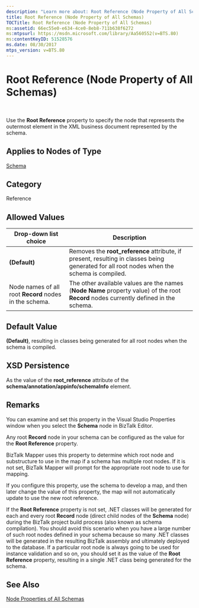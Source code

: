 ```yaml
---
description: "Learn more about: Root Reference (Node Property of All Schemas)"
title: Root Reference (Node Property of All Schemas)
TOCTitle: Root Reference (Node Property of All Schemas)
ms:assetid: 66ec55e0-e634-4ce0-8eb8-711b638f6272
ms:mtpsurl: https://msdn.microsoft.com/library/Aa560552(v=BTS.80)
ms:contentKeyID: 51528576
ms.date: 08/30/2017
mtps_version: v=BTS.80
---
```


# Root Reference (Node Property of All Schemas)

 

Use the **Root Reference** property to specify the node that represents the outermost element in the XML business document represented by the schema.

## Applies to Nodes of Type

[Schema](schema-node-properties.md)

## Category

Reference

## Allowed Values

<table>
<thead>
<tr class="header">
<th>Drop-down list choice</th>
<th>Description</th>
</tr>
</thead>
<tbody>
<tr class="odd">
<td><strong>(Default)</strong></td>
<td>Removes the <strong>root_reference</strong> attribute, if present, resulting in classes being generated for all root nodes when the schema is compiled.</td>
</tr>
<tr class="even">
<td>Node names of all root <strong>Record</strong> nodes in the schema.</td>
<td>The other available values are the names (<strong>Node Name</strong> property value) of the root <strong>Record</strong> nodes currently defined in the schema.</td>
</tr>
</tbody>
</table>


## Default Value

**(Default)**, resulting in classes being generated for all root nodes when the schema is compiled.

## XSD Persistence

As the value of the **root\_reference** attribute of the **schema/annotation/appinfo/schemaInfo** element.

## Remarks

You can examine and set this property in the Visual Studio Properties window when you select the **Schema** node in BizTalk Editor.

Any root **Record** node in your schema can be configured as the value for the **Root Reference** property.

BizTalk Mapper uses this property to determine which root node and substructure to use in the map if a schema has multiple root nodes. If it is not set, BizTalk Mapper will prompt for the appropriate root node to use for mapping.

If you configure this property, use the schema to develop a map, and then later change the value of this property, the map will not automatically update to use the new root reference.

If the **Root Reference** property is not set, .NET classes will be generated for each and every root **Record** node (direct child nodes of the **Schema** node) during the BizTalk project build process (also known as schema compilation). You should avoid this scenario when you have a large number of such root nodes defined in your schema because so many .NET classes will be generated in the resulting BizTalk assembly and ultimately deployed to the database. If a particular root node is always going to be used for instance validation and so on, you should set it as the value of the **Root Reference** property, resulting in a single .NET class being generated for the schema.

## See Also

[Node Properties of All Schemas](node-properties-of-all-schemas.md)

